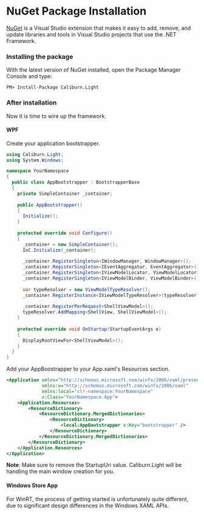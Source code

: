 # NuGet Package Installation

[NuGet](http://www.nuget.org/) is a Visual Studio extension that makes it easy to add, remove, and update libraries and tools in Visual Studio projects that use the .NET Framework.

### Installing the package

With the latest version of NuGet installed, open the Package Manager Console and type:

```
PM> Install-Package Caliburn.Light
```

### After installation

Now it is time to wire up the framework.

#### WPF

Create your application bootstrapper.

``` csharp
using Caliburn.Light;
using System.Windows;

namespace YourNamespace
{
  public class AppBootstrapper : BootstrapperBase
  {
    private SimpleContainer _container;
    
    public AppBootstrapper()
    {
      Initialize();
    }
    
    protected override void Configure()
    {
      _container = new SimpleContainer();
      IoC.Initialize(_container);
      
      _container.RegisterSingleton<IWindowManager, WindowManager>();
      _container.RegisterSingleton<IEventAggregator, EventAggregator>();
      _container.RegisterSingleton<IViewModelLocator, ViewModelLocator>();
      _container.RegisterSingleton<IViewModelBinder, ViewModelBinder>();
      
      var typeResolver = new ViewModelTypeResolver();
      _container.RegisterInstance<IViewModelTypeResolver>(typeResolver);
      
      _container.RegisterPerRequest<ShellViewModel>();
      typeResolver.AddMapping<ShellView, ShellViewModel>();
    }
    
    protected override void OnStartup(StartupEventArgs e)
    {
      DisplayRootViewFor<ShellViewModel>();
    }
  }
}
```

Add your AppBoostrapper to your App.xaml's Resources section.

``` xml
<Application xmlns="http://schemas.microsoft.com/winfx/2006/xaml/presentation"
             xmlns:x="http://schemas.microsoft.com/winfx/2006/xaml"
             xmlns:local="clr-namespace:YourNamespace"
             x:Class="YourNamespace.App">
    <Application.Resources>
        <ResourceDictionary>
            <ResourceDictionary.MergedDictionaries>
                <ResourceDictionary>
                    <local:AppBootstrapper x:Key="bootstrapper" />
                </ResourceDictionary>
            </ResourceDictionary.MergedDictionaries>
        </ResourceDictionary>
    </Application.Resources>
</Application>
```

**Note**: Make sure to remove the StartupUri value. Caliburn.Light will be handling the main window creation for you.

#### Windows Store App

For WinRT, the process of getting started is unfortunately quite different, due to significant design differences in the Windows XAML APIs.
